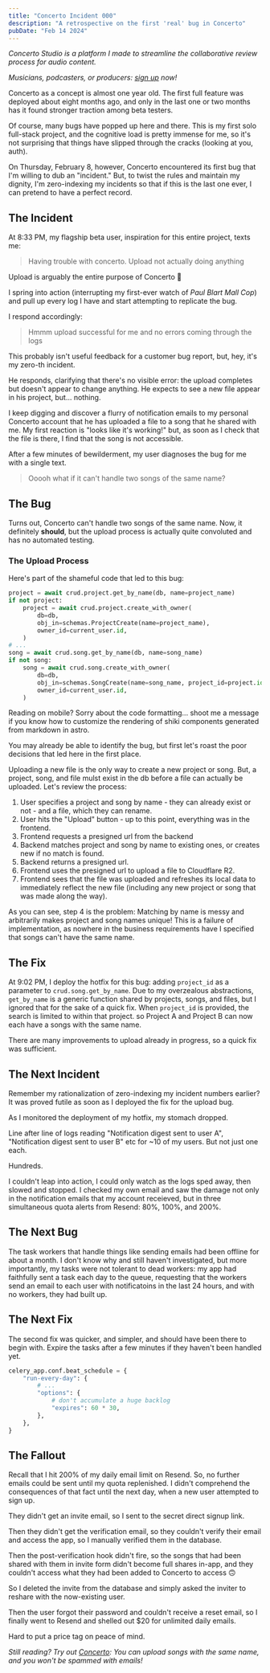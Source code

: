 ```yaml
---
title: "Concerto Incident 000"
description: "A retrospective on the first 'real' bug in Concerto"
pubDate: "Feb 14 2024"
---
```


_Concerto Studio is a platform I made to streamline the collaborative review process for audio content._

_Musicians, podcasters, or producers: [sign up](https://concerto.studio) now!_

Concerto as a concept is almost one year old.
The first full feature was deployed about eight months ago, and only in the last one or two months has it found stronger traction among beta testers.

Of course, many bugs have popped up here and there.
This is my first solo full-stack project, and the cognitive load is pretty immense for me, so it's not surprising that things have slipped through the cracks (looking at you, auth).

On Thursday, February 8, however, Concerto encountered its first bug that I'm willing to dub an "incident."
But, to twist the rules and maintain my dignity, I'm zero-indexing my incidents so that if this is the last one ever, I can pretend to have a perfect record.

## The Incident

At 8:33 PM, my flagship beta user, inspiration for this entire project, texts me:

> Having trouble with concerto. Upload not actually doing anything

Upload is arguably the entire purpose of Concerto 😬

I spring into action (interrupting my first-ever watch of _Paul Blart Mall Cop_) and pull up every log I have and start attempting to replicate the bug.

I respond accordingly:

> Hmmm upload successful for me and no errors coming through the logs

<aside>
This probably isn't useful feedback for a customer bug report, but, hey, it's my zero-th incident.
</aside>

He responds, clarifying that there's no visible error: the upload completes but doesn't appear to change anything.
He expects to see a new file appear in his project, but... nothing.

I keep digging and discover a flurry of notification emails to my personal Concerto account that he has uploaded a file to a song that he shared with me.
My first reaction is "looks like it's working!" but, as soon as I check that the file is there, I find that the song is not accessible.

After a few minutes of bewilderment, my user diagnoses the bug for me with a single text.

> Ooooh what if it can't handle two songs of the same name?

## The Bug

Turns out, Concerto can't handle two songs of the same name.
Now, it definitely **should**, but the upload process is actually quite convoluted and has no automated testing.

### The Upload Process

Here's part of the shameful code that led to this bug:

```python
project = await crud.project.get_by_name(db, name=project_name)
if not project:
    project = await crud.project.create_with_owner(
        db=db,
        obj_in=schemas.ProjectCreate(name=project_name),
        owner_id=current_user.id,
    )
# ...
song = await crud.song.get_by_name(db, name=song_name)
if not song:
    song = await crud.song.create_with_owner(
        db=db,
        obj_in=schemas.SongCreate(name=song_name, project_id=project.id),
        owner_id=current_user.id,
    )
```

<aside>
Reading on mobile? Sorry about the code formatting... shoot me a message if you know how to customize the rendering of shiki components generated from markdown in astro.
</aside>

You may already be able to identify the bug, but first let's roast the poor decisions that led here in the first place.

Uploading a new file is the only way to create a new project or song.
But, a project, song, and file mulst exist in the db before a file can actually be uploaded.
Let's review the process:

1. User specifies a project and song by name - they can already exist or not - and a file, which they can rename.
2. User hits the "Upload" button - up to this point, everything was in the frontend.
3. Frontend requests a presigned url from the backend
4. Backend matches project and song by name to existing ones, or creates new if no match is found.
5. Backend returns a presigned url.
6. Frontend uses the presigned url to upload a file to Cloudflare R2.
7. Frontend sees that the file was uploaded and refreshes its local data to immediately reflect the new file (including any new project or song that was made along the way).

As you can see, step 4 is the problem: Matching by name is messy and arbitrarily makes project and song names unique!
This is a failure of implementation, as nowhere in the business requirements have I specified that songs can't have the same name.

## The Fix

At 9:02 PM, I deploy the hotfix for this bug: adding `project_id` as a parameter to `crud.song.get_by_name`.
Due to my overzealous abstractions, `get_by_name` is a generic function shared by projects, songs, and files, but I ignored that for the sake of a quick fix.
When `project_id` is provided, the search is limited to within that project. so Project A and Project B can now each have a songs with the same name.

There are many improvements to upload already in progress, so a quick fix was sufficient.

## The Next Incident

Remember my rationalization of zero-indexing my incident numbers earlier?
It was proved futile as soon as I deployed the fix for the upload bug.

As I monitored the deployment of my hotfix, my stomach dropped.

Line after line of logs reading "Notification digest sent to user A", "Notification digest sent to user B" etc for ~10 of my users.
But not just one each.

Hundreds.

I couldn't leap into action, I could only watch as the logs sped away, then slowed and stopped.
I checked my own email and saw the damage not only in the notification emails that my account receieved, but in three simultaneous quota alerts from Resend: 80%, 100%, and 200%.

## The Next Bug

The task workers that handle things like sending emails had been offline for about a month.
I don't know why and still haven't investigated, but more importantly, my tasks were not tolerant to dead workers: my app had faithfully sent a task each day to the queue, requesting that the workers send an email to each user with notificatoins in the last 24 hours, and with no workers, they had built up.

## The Next Fix

The second fix was quicker, and simpler, and should have been there to begin with.
Expire the tasks after a few minutes if they haven't been handled yet.

```python
celery_app.conf.beat_schedule = {
    "run-every-day": {
        # ...
        "options": {
            # don't accumulate a huge backlog
            "expires": 60 * 30,
        },
    },
}
```

## The Fallout

Recall that I hit 200% of my daily email limit on Resend.
So, no further emails could be sent until my quota replenished.
I didn't comprehend the consequences of that fact until the next day, when a new user attempted to sign up.

They didn't get an invite email, so I sent to the secret direct signup link.

Then they didn't get the verification email, so they couldn't verify their email and access the app, so I manually verified them in the database.

Then the post-verification hook didn't fire, so the songs that had been shared with them in invite form didn't become full shares in-app, and they couldn't access what they had been added to Concerto to access 🙃

So I deleted the invite from the database and simply asked the inviter to reshare with the now-existing user.

Then the user forgot their password and couldn't receive a reset email, so I finally went to Resend and shelled out $20 for unlimited daily emails.

Hard to put a price tag on peace of mind.

_Still reading? Try out [Concerto](https://concerto.studio): You can upload songs with the same name, and you won't be spammed with emails!_
